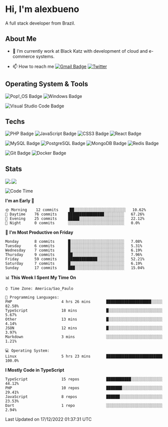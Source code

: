 # Hi, I'm alexbueno

A full stack developer from Brazil.

## About Me

- 🌱 I’m currently work at Black Katz with development of cloud and e-commerce systems.

- 📫 How to reach me [![Gmail Badge](https://img.shields.io/badge/-gmail-c14438?style=for-the-badge&logo=Gmail&logoColor=ffffff)](mailto:alexsandrofbueno@gmail.com) [![Twitter](https://img.shields.io/badge/twitter-1DA1F2.svg?style=for-the-badge&logo=twitter&logoColor=ffffff)](https://twitter.com/Alex_Bueno_7)

## Operating System & Tools

![Pop!_OS Badge](https://img.shields.io/badge/Pop!__OS-48B9C7?logo=popos&logoColor=fff&style=flat)
![Windows Badge](https://img.shields.io/badge/Windows-0078D6?logo=windows&logoColor=fff&style=flat)

![Visual Studio Code Badge](https://img.shields.io/badge/Visual%20Studio%20Code-007ACC?logo=visualstudiocode&logoColor=fff&style=flat)

## Techs

![PHP Badge](https://img.shields.io/badge/PHP-777BB4?logo=php&logoColor=fff&style=flat)
![JavaScript Badge](https://img.shields.io/badge/JavaScript-F7DF1E?logo=javascript&logoColor=000&style=flat)
![CSS3 Badge](https://img.shields.io/badge/CSS3-1572B6?logo=css3&logoColor=fff&style=flat)
![React Badge](https://img.shields.io/badge/React-61DAFB?logo=react&logoColor=000&style=flat)

![MySQL Badge](https://img.shields.io/badge/MySQL-4479A1?logo=mysql&logoColor=fff&style=flat)
![PostgreSQL Badge](https://img.shields.io/badge/PostgreSQL-4169E1?logo=postgresql&logoColor=fff&style=flat)
![MongoDB Badge](https://img.shields.io/badge/MongoDB-47A248?logo=mongodb&logoColor=fff&style=flat)
![Redis Badge](https://img.shields.io/badge/Redis-DC382D?logo=redis&logoColor=fff&style=flat)

![Git Badge](https://img.shields.io/badge/Git-F05032?logo=git&logoColor=fff&style=flat)
![Docker Badge](https://img.shields.io/badge/Docker-2496ED?logo=docker&logoColor=fff&style=flat)


## Stats

<a href="https://github.com/anuraghazra/github-readme-stats">
  <img align="center" src="https://github-readme-stats.vercel.app/api?username=alexbueno7&hide=contribs,prs&show_icons=true&theme=radical" />
</a>
<a href="https://github.com/anuraghazra/convoychat">
  <img align="center" src="https://github-readme-stats.vercel.app/api/top-langs/?username=alexbueno7" />
</a>

<!--START_SECTION:waka-->
![Code Time](http://img.shields.io/badge/Code%20Time-659%20hrs%203%20mins-blue)

**I'm an Early 🐤** 

```text
🌞 Morning    12 commits     ██░░░░░░░░░░░░░░░░░░░░░░░   10.62% 
🌆 Daytime    76 commits     ████████████████░░░░░░░░░   67.26% 
🌃 Evening    25 commits     █████░░░░░░░░░░░░░░░░░░░░   22.12% 
🌙 Night      0 commits      ░░░░░░░░░░░░░░░░░░░░░░░░░   0.0%

```
📅 **I'm Most Productive on Friday** 

```text
Monday       8 commits      █░░░░░░░░░░░░░░░░░░░░░░░░   7.08% 
Tuesday      6 commits      █░░░░░░░░░░░░░░░░░░░░░░░░   5.31% 
Wednesday    7 commits      █░░░░░░░░░░░░░░░░░░░░░░░░   6.19% 
Thursday     9 commits      ██░░░░░░░░░░░░░░░░░░░░░░░   7.96% 
Friday       59 commits     █████████████░░░░░░░░░░░░   52.21% 
Saturday     7 commits      █░░░░░░░░░░░░░░░░░░░░░░░░   6.19% 
Sunday       17 commits     ███░░░░░░░░░░░░░░░░░░░░░░   15.04%

```


📊 **This Week I Spent My Time On** 

```text
⌚︎ Time Zone: America/Sao_Paulo

💬 Programming Languages: 
PHP                      4 hrs 26 mins       ████████████████████░░░░░   82.58% 
TypeScript               18 mins             █░░░░░░░░░░░░░░░░░░░░░░░░   5.67% 
Other                    13 mins             █░░░░░░░░░░░░░░░░░░░░░░░░   4.14% 
JSON                     12 mins             █░░░░░░░░░░░░░░░░░░░░░░░░   3.97% 
Markdown                 3 mins              ░░░░░░░░░░░░░░░░░░░░░░░░░   1.21%

💻 Operating System: 
Linux                    5 hrs 23 mins       █████████████████████████   100.0%

```

**I Mostly Code in TypeScript** 

```text
TypeScript               15 repos            ███████████░░░░░░░░░░░░░░   44.12% 
PHP                      10 repos            ███████░░░░░░░░░░░░░░░░░░   29.41% 
JavaScript               8 repos             ██████░░░░░░░░░░░░░░░░░░░   23.53% 
Dart                     1 repo              ░░░░░░░░░░░░░░░░░░░░░░░░░   2.94%

```



 Last Updated on 17/12/2022 01:37:31 UTC
<!--END_SECTION:waka-->
